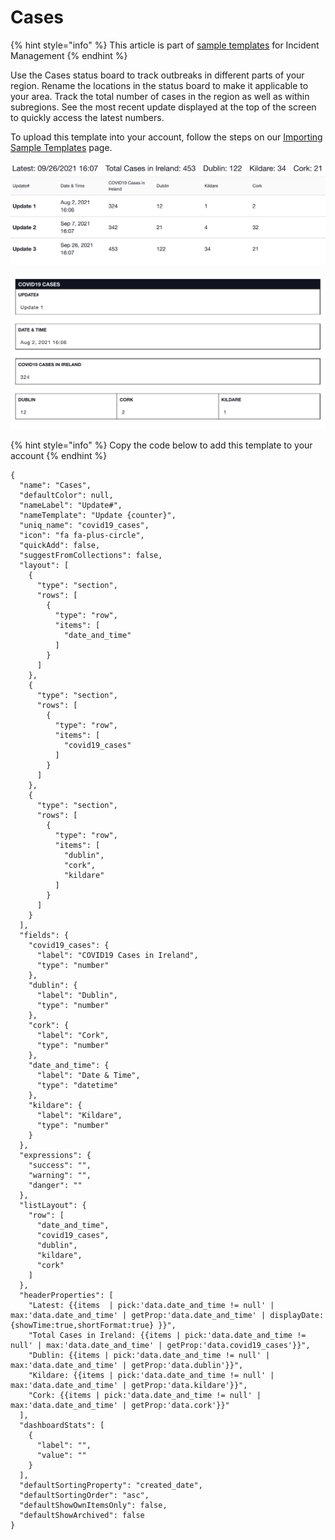 # Cases

{% hint style="info" %}
This article is part of [sample templates](../) for Incident Management
{% endhint %}

Use the Cases status board to track outbreaks in different parts of your region. Rename the locations in the status board to make it applicable to your area. Track the total number of cases in the region as well as within subregions. See the most recent update displayed at the top of the screen to quickly access the latest numbers.  

To upload this template into your account, follow the steps on our [Importing Sample Templates](../importing-sample-templates.md) page.

![](../../../.gitbook/assets/screen-shot-2021-09-27-at-4.08.35-pm.png)

![](../../../.gitbook/assets/screen-shot-2021-09-27-at-4.08.42-pm.png)

{% hint style="info" %}
Copy the code below to add this template to your account
{% endhint %}

```text
{
  "name": "Cases",
  "defaultColor": null,
  "nameLabel": "Update#",
  "nameTemplate": "Update {counter}",
  "uniq_name": "covid19_cases",
  "icon": "fa fa-plus-circle",
  "quickAdd": false,
  "suggestFromCollections": false,
  "layout": [
    {
      "type": "section",
      "rows": [
        {
          "type": "row",
          "items": [
            "date_and_time"
          ]
        }
      ]
    },
    {
      "type": "section",
      "rows": [
        {
          "type": "row",
          "items": [
            "covid19_cases"
          ]
        }
      ]
    },
    {
      "type": "section",
      "rows": [
        {
          "type": "row",
          "items": [
            "dublin",
            "cork",
            "kildare"
          ]
        }
      ]
    }
  ],
  "fields": {
    "covid19_cases": {
      "label": "COVID19 Cases in Ireland",
      "type": "number"
    },
    "dublin": {
      "label": "Dublin",
      "type": "number"
    },
    "cork": {
      "label": "Cork",
      "type": "number"
    },
    "date_and_time": {
      "label": "Date & Time",
      "type": "datetime"
    },
    "kildare": {
      "label": "Kildare",
      "type": "number"
    }
  },
  "expressions": {
    "success": "",
    "warning": "",
    "danger": ""
  },
  "listLayout": {
    "row": [
      "date_and_time",
      "covid19_cases",
      "dublin",
      "kildare",
      "cork"
    ]
  },
  "headerProperties": [
    "Latest: {{items  | pick:'data.date_and_time != null' | max:'data.date_and_time' | getProp:'data.date_and_time' | displayDate:{showTime:true,shortFormat:true} }}",
    "Total Cases in Ireland: {{items | pick:'data.date_and_time != null' | max:'data.date_and_time' | getProp:'data.covid19_cases'}}",
    "Dublin: {{items | pick:'data.date_and_time != null' | max:'data.date_and_time' | getProp:'data.dublin'}}",
    "Kildare: {{items | pick:'data.date_and_time != null' | max:'data.date_and_time' | getProp:'data.kildare'}}",
    "Cork: {{items | pick:'data.date_and_time != null' | max:'data.date_and_time' | getProp:'data.cork'}}"
  ],
  "dashboardStats": [
    {
      "label": "",
      "value": ""
    }
  ],
  "defaultSortingProperty": "created_date",
  "defaultSortingOrder": "asc",
  "defaultShowOwnItemsOnly": false,
  "defaultShowArchived": false
}

```



